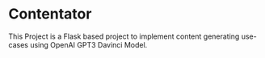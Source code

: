 # Contentator
This Project is a Flask based project to implement content generating use-cases using OpenAI GPT3 Davinci Model.
